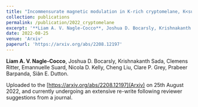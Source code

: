 ```yaml
---
title: "Incommensurate magnetic modulation in K-rich cryptomelane, K<sub>x</sub>Mn<sub>8</sub>O<sub>16</sub>"
collection: publications
permalink: /publication/2022_cryptomelane
excerpt: '**Liam A. V. Nagle-Cocco**, Joshua D. Bocarsly, Krishnakanth Sada, Clemens Ritter, Emannuelle Suard, Nicola D. Kelly, Cheng Liu, Clare P. Grey, Prabeer Barpanda, Sian E. Dutton.'
date: 2022-08-25
venue: 'Arxiv'
paperurl: 'https://arxiv.org/abs/2208.12197'
---
```

**Liam A. V. Nagle-Cocco**, Joshua D. Bocarsly, Krishnakanth Sada, Clemens Ritter, Emannuelle Suard, Nicola D. Kelly, Cheng Liu, Clare P. Grey, Prabeer Barpanda, Siân E. Dutton.

Uploaded to the [https://arxiv.org/abs/2208.12197](Arxiv) on 25th August 2022, and currently undergoing an extensive re-write following reviewer suggestions from a journal.
